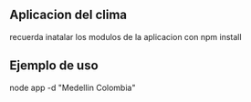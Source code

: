 ## Aplicacion del clima

recuerda inatalar los modulos de la aplicacion con npm install

## Ejemplo de uso

node app -d "Medellin Colombia"